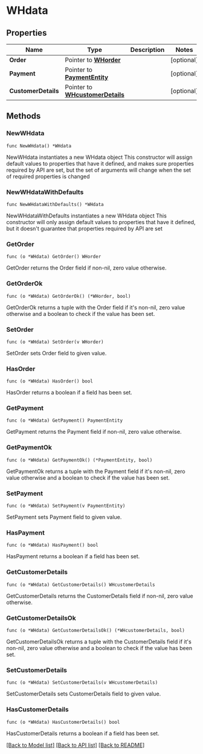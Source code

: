 # WHdata

## Properties

Name | Type | Description | Notes
------------ | ------------- | ------------- | -------------
**Order** | Pointer to [**WHorder**](WHorder.md) |  | [optional] 
**Payment** | Pointer to [**PaymentEntity**](PaymentEntity.md) |  | [optional] 
**CustomerDetails** | Pointer to [**WHcustomerDetails**](WHcustomerDetails.md) |  | [optional] 

## Methods

### NewWHdata

`func NewWHdata() *WHdata`

NewWHdata instantiates a new WHdata object
This constructor will assign default values to properties that have it defined,
and makes sure properties required by API are set, but the set of arguments
will change when the set of required properties is changed

### NewWHdataWithDefaults

`func NewWHdataWithDefaults() *WHdata`

NewWHdataWithDefaults instantiates a new WHdata object
This constructor will only assign default values to properties that have it defined,
but it doesn't guarantee that properties required by API are set

### GetOrder

`func (o *WHdata) GetOrder() WHorder`

GetOrder returns the Order field if non-nil, zero value otherwise.

### GetOrderOk

`func (o *WHdata) GetOrderOk() (*WHorder, bool)`

GetOrderOk returns a tuple with the Order field if it's non-nil, zero value otherwise
and a boolean to check if the value has been set.

### SetOrder

`func (o *WHdata) SetOrder(v WHorder)`

SetOrder sets Order field to given value.

### HasOrder

`func (o *WHdata) HasOrder() bool`

HasOrder returns a boolean if a field has been set.

### GetPayment

`func (o *WHdata) GetPayment() PaymentEntity`

GetPayment returns the Payment field if non-nil, zero value otherwise.

### GetPaymentOk

`func (o *WHdata) GetPaymentOk() (*PaymentEntity, bool)`

GetPaymentOk returns a tuple with the Payment field if it's non-nil, zero value otherwise
and a boolean to check if the value has been set.

### SetPayment

`func (o *WHdata) SetPayment(v PaymentEntity)`

SetPayment sets Payment field to given value.

### HasPayment

`func (o *WHdata) HasPayment() bool`

HasPayment returns a boolean if a field has been set.

### GetCustomerDetails

`func (o *WHdata) GetCustomerDetails() WHcustomerDetails`

GetCustomerDetails returns the CustomerDetails field if non-nil, zero value otherwise.

### GetCustomerDetailsOk

`func (o *WHdata) GetCustomerDetailsOk() (*WHcustomerDetails, bool)`

GetCustomerDetailsOk returns a tuple with the CustomerDetails field if it's non-nil, zero value otherwise
and a boolean to check if the value has been set.

### SetCustomerDetails

`func (o *WHdata) SetCustomerDetails(v WHcustomerDetails)`

SetCustomerDetails sets CustomerDetails field to given value.

### HasCustomerDetails

`func (o *WHdata) HasCustomerDetails() bool`

HasCustomerDetails returns a boolean if a field has been set.


[[Back to Model list]](../README.md#documentation-for-models) [[Back to API list]](../README.md#documentation-for-api-endpoints) [[Back to README]](../README.md)


